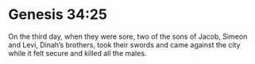 # Genesis 34:25

On the third day, when they were sore, two of the sons of Jacob, Simeon and Levi, Dinah’s brothers, took their swords and came against the city while it felt secure and killed all the males.
